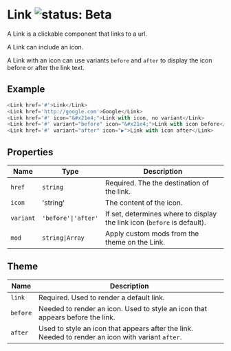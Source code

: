 # Link ![status: Beta](https://img.shields.io/badge/status-beta-yellow.svg)

A Link is a clickable component that links to a url.

A Link can include an icon.

A Link with an icon can use variants `before` and `after` to display the icon before or after the link text.

## Example

```javascript
<Link href='#'>Link</Link>
<Link href='http://google.com'>Google</Link>
<Link href='#' icon="&#x21e4;">Link with icon, no variant</Link>
<Link href='#' variant="before" icon="&#x21e4;">Link with icon before</Link>
<Link href='#' variant="after" icon="▶">Link with icon after</Link>
```
## Properties

| Name | Type | Description |
| --- | --- | --- |
| `href` | `string` | Required. The the destination of the link.
| `icon` | 'string' | The content of the icon.
| `variant` | <code>'before'&#124;'after'</code> | If set, determines where to display the link icon (`before` is default).
| `mod` | <code>string&#124;Array<string></code> | Apply custom mods from the theme on the Link.

## Theme

| Name | Description |
| ---  | ----------- |
| `link` | Required. Used to render a default link. |
| `before` | Needed to render an icon. Used to style an icon that appears before the link. |
| `after` | Used to style an icon that appears after the link. Needed to render an icon with variant `after`.|
